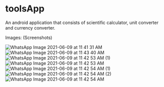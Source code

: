 # toolsApp
An android application that consists of scientific calculator, unit converter and currency converter.

Images: (Screenshots)


![WhatsApp Image 2021-06-09 at 11 41 31 AM](https://user-images.githubusercontent.com/67996440/121306085-0d0aa200-c91c-11eb-9b2a-06ea6ab49edd.jpeg)
![WhatsApp Image 2021-06-09 at 11 43 40 AM](https://user-images.githubusercontent.com/67996440/121306228-3297ab80-c91c-11eb-824f-9ffcae685268.jpeg)
![WhatsApp Image 2021-06-09 at 11 42 53 AM (1)](https://user-images.githubusercontent.com/67996440/121306245-37f4f600-c91c-11eb-9f9d-93f10c910283.jpeg)
![WhatsApp Image 2021-06-09 at 11 42 53 AM](https://user-images.githubusercontent.com/67996440/121306257-3b887d00-c91c-11eb-8324-5d4dff6cc2af.jpeg)
![WhatsApp Image 2021-06-09 at 11 42 54 AM (1)](https://user-images.githubusercontent.com/67996440/121306261-3d524080-c91c-11eb-858f-6e068409c60f.jpeg)
![WhatsApp Image 2021-06-09 at 11 42 54 AM (2)](https://user-images.githubusercontent.com/67996440/121306272-3fb49a80-c91c-11eb-88f2-7748ddd71636.jpeg)
![WhatsApp Image 2021-06-09 at 11 42 54 AM](https://user-images.githubusercontent.com/67996440/121306282-42af8b00-c91c-11eb-9d03-fb627799f76a.jpeg)
